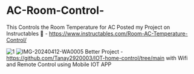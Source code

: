 # AC-Room-Control-
This Controls the Room Temperature for AC 
Posted my Project on Instructables 🙌  - https://www.instructables.com/Room-AC-Temperature-Control/


![1](https://github.com/Tanay2920003/AC-Room-Control-/assets/127974995/ef83d4af-fb08-4d00-8b89-09692758962e)
![IMG-20240412-WA0005](https://github.com/Tanay2920003/AC-Room-Control-/assets/127974995/c4a2e468-d7f8-471f-9704-e4e0929a2eaa)
Better Project - https://github.com/Tanay2920003/IOT-home-control/tree/main
with Wifi and Remote Control using Mobile IOT APP
